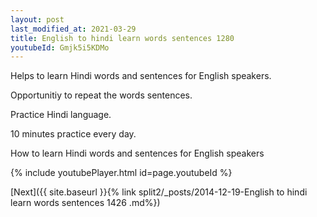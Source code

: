 ```yaml
---
layout: post
last_modified_at: 2021-03-29
title: English to hindi learn words sentences 1280 
youtubeId: Gmjk5i5KDMo
---
```

 
 
Helps to learn Hindi words and sentences for English speakers.

Opportunitiy to repeat the words sentences. 

Practice Hindi language. 
 
10 minutes practice every day. 
 
How to learn Hindi words and sentences for English speakers 
 
{% include youtubePlayer.html id=page.youtubeId %}
 
 
[Next]({{ site.baseurl }}{% link  split2/_posts/2014-12-19-English to hindi learn words sentences 1426 .md%})
 
